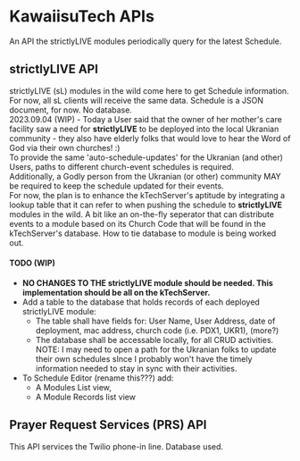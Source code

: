 # KawaiisuTech APIs
An API the strictlyLIVE modules periodically query for the latest Schedule.

## strictlyLIVE API
strictlyLIVE (sL) modules in the wild come here to get Schedule information.  For now, all sL clients will receive the same data. Schedule is a JSON document, for now.  No database.
<br>2023.09.04 (WIP) - Today a User said that the owner of her mother's care facility saw a need for <b>strictlyLIVE</b> to be deployed into the local Ukranian community - they also have elderly folks that would love to hear the Word of God via their own churches! :)
<br>To provide the same 'auto-schedule-updates' for the Ukranian (and other) Users, paths to different church-event schedules is required.
<br>Additionally, a Godly person from the Ukranian (or other) community MAY be required to keep the schedule updated for their events.
<br>For now, the plan is to enhance the kTechServer's aptitude by integrating a lookup table that it can refer to when pushing the schedule to <b>strictlyLIVE</b> modules in the wild. A bit like an on-the-fly seperator that can distribute events to a module based on its Church Code that will be found in the kTechServer's database. How to tie database to module is being worked out.
#### TODO (WIP) ####
  * <b>NO CHANGES TO THE strictlyLIVE module should be needed. This implementation should be all on the kTechServer.</b>
  * Add a table to the database that holds records of each deployed strictlyLIVE module:
    * The table shall have fields for: User Name, User Address, date of deployment, mac address, church code (i.e. PDX1, UKR1), (more?)
    * The database shall be accessable locally, for all CRUD activities.  NOTE: I may need to open a path for the Ukranian folks to update their own schedules sInce I probably won't have the timely information needed to stay in sync with their activities.
  * To Schedule Editor (rename this???) add:
    * A Modules List view,
    * A Module Records list view

## Prayer Request Services (PRS) API
This API services the Twilio phone-in line. Database used. 
